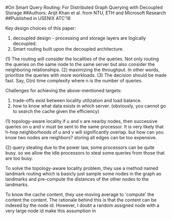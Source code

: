 #On Smart Query Routing: For Distributed Graph Querying with Decoupled Storage
##Authors: Arijit Khan et al. from NTU, ETH and Microsoft Research
##Published in USENIX ATC'18

Key design choices of this paper:

1. decoupled design - processing and storage layers are logically decoupled. 
2. Smart routing built upon the decoupled architecture. 

(1) The routing will consider the localities of the queries. Not only routing the queries on the same node to the same server but also consider the neighboring relationships. (2) maximizing the throughput. In other words, prioritize the queries with more workloads. (3) The decision should be made fast. Say, O(n) time complexity where n is the number of queries. 

Challenges for achieving the above-mentioned targets:

1. trade-offs exist between locality utilization and load balance. 
2. how to know what data exists in which server. (obviously, you cannot go to search the cache given the efficiency)

(1) topology-aware locality
if u and v are nearby nodes, then successive queries on u and v must be sent to the same processor. It is very likely that h-hop neighborhoods of u and v will significantly overlap. but how can you know two nodes are neighbors? storing all edges can be too expensive. 

(2) query stealing
due to the power law, some processors can be quite busy. so we allow the idle processors to steal some queries from those that are too busy.

To solve the topology-aware locality problem, they use a method named landmark routing which is basicly just sample some nodes in the graph as landmarks and pre-compute the distances of the other nodes to the landmarks. 

To know the cache content, they use moving average to 'compute' the content the content. The rationale behind this is that the content can be indexed by the node id. However, I doubt a random assigned node with a very large node id make this assumption in